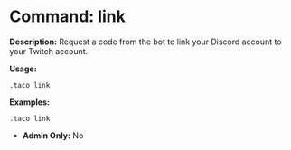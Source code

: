 # Command: link

**Description:**
Request a code from the bot to link your Discord account to your Twitch account.

**Usage:**

```text
.taco link
```

**Examples:**

```text
.taco link
```

- **Admin Only:** No
